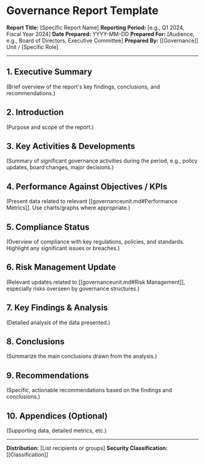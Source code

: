 # Governance Report Template

**Report Title:** [Specific Report Name]
**Reporting Period:** [e.g., Q1 2024, Fiscal Year 2024]
**Date Prepared:** YYYY-MM-DD
**Prepared For:** [Audience, e.g., Board of Directors, Executive Committee]
**Prepared By:** [[Governance]] Unit / [Specific Role]

---

## 1. Executive Summary
(Brief overview of the report's key findings, conclusions, and recommendations.)

## 2. Introduction
(Purpose and scope of the report.)

## 3. Key Activities & Developments
(Summary of significant governance activities during the period, e.g., policy updates, board changes, major decisions.)

## 4. Performance Against Objectives / KPIs
(Present data related to relevant [[governanceunit.md#Performance Metrics]]. Use charts/graphs where appropriate.)

## 5. Compliance Status
(Overview of compliance with key regulations, policies, and standards. Highlight any significant issues or breaches.)

## 6. Risk Management Update
(Relevant updates related to [[governanceunit.md#Risk Management]], especially risks overseen by governance structures.)

## 7. Key Findings & Analysis
(Detailed analysis of the data presented.)

## 8. Conclusions
(Summarize the main conclusions drawn from the analysis.)

## 9. Recommendations
(Specific, actionable recommendations based on the findings and conclusions.)

## 10. Appendices (Optional)
(Supporting data, detailed metrics, etc.)

---
**Distribution:** [List recipients or groups]
**Security Classification:** [[Classification]] 